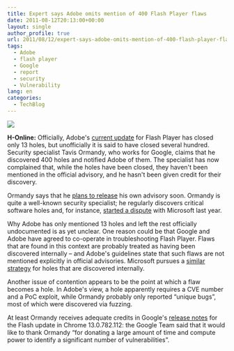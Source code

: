 ```yaml
---
title: Expert says Adobe omits mention of 400 Flash Player flaws
date: 2011-08-12T20:13:00+00:00
layout: single
author_profile: true
url: 2011/08/12/expert-says-adobe-omits-mention-of-400-flash-player-flaws/
tags:
  - Adobe
  - flash player
  - Google
  - report
  - security
  - Vulnerability
lang: en
categories: 
  - TechBlog
---
```

[![](http://2.bp.blogspot.com/-oDFcQgoaetw/TkWBLoxk0WI/AAAAAAAAD9U/-O1zOVPkgW0/s1600/adobe_logo200.jpg)](http://2.bp.blogspot.com/-oDFcQgoaetw/TkWBLoxk0WI/AAAAAAAAD9U/-O1zOVPkgW0/s1600/adobe_logo200.jpg)

**H-Online:** Officially, Adobe's [current update](http://www.h-online.com/news/item/Adobe-fixes-critical-vulnerabilities-in-four-products-on-patch-day-1320840.html) for Flash Player has closed only 13 holes, but unofficially it is said to have closed several hundred. Security specialist Tavis Ormandy, who works for Google, claims that he discovered 400 holes and notified Adobe of them. The specialist has now complained that, while the holes have been closed, they haven't been mentioned in the official advisory, and he hasn't been given credit for their discovery.

Ormandy says that he [plans to release](https://twitter.com/#!/taviso/status/101046396790128640) his own advisory soon. Ormandy is quite a well-known security specialist; he regularly discovers critical software holes and, for instance, [started a dispute](http://www.h-online.com/news/item/Quarrels-about-new-Windows-Vulnerability-Update-1020449.html) with Microsoft last year.

Why Adobe has only mentioned 13 holes and left the rest officially undocumented is as yet unclear. One reason could be that Google and Adobe have agreed to co-operate in troubleshooting Flash Player. Flaws that are found in this context are probably treated as having been discovered internally – and Adobe's guidelines state that such flaws are not mentioned explicitly in official advisories. Microsoft pursues a [similar strategy](http://www.h-online.com/news/item/Microsoft-still-using-undercover-patches-1190204.html) for holes that are discovered internally.

Another issue of contention appears to be the point at which a flaw becomes a hole. In Adobe's view, a hole apparently requires a CVE number and a PoC exploit, while Ormandy probably only reported “unique bugs”, most of which were discovered via fuzzing.

At least Ormandy receives adequate credits in Google's [release notes](http://googlechromereleases.blogspot.com/2011/08/stable-channel-update_09.html) for the Flash update in Chrome 13.0.782.112: the Google Team said that it would like to thank Ormandy “for donating a large amount of time and compute power to identify a significant number of vulnerabilities”.